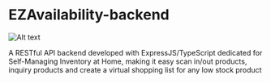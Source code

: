 # EZAvailability-backend
![Alt text](https://legoray.com/img/EZAvailability-logo.png)

A RESTful API backend developed with ExpressJS/TypeScript dedicated for Self-Managing Inventory at Home, making it easy scan in/out products, inquiry products and create a virtual shopping list for any low stock product